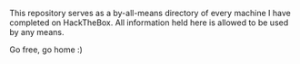 This repository serves as a by-all-means directory of every machine I have completed on HackTheBox. All information held here is allowed to be used by any means.

Go free, go home :)
